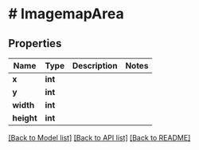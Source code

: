 # # ImagemapArea

## Properties

Name | Type | Description | Notes
------------ | ------------- | ------------- | -------------
**x** | **int** |  |
**y** | **int** |  |
**width** | **int** |  |
**height** | **int** |  |

[[Back to Model list]](../../README.md#models) [[Back to API list]](../../README.md#endpoints) [[Back to README]](../../README.md)
